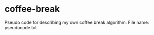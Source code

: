 # coffee-break
Pseudo code for describing  my own coffee break algorithm.
File name: pseudocode.txt
